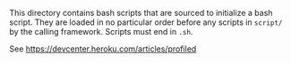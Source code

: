 This directory contains bash scripts that are sourced to initialize a
bash script.  They are loaded in no particular order before any scripts
in `script/` by the calling framework.  Scripts must end in `.sh`.

See https://devcenter.heroku.com/articles/profiled
